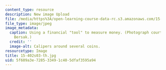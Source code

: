 ```yaml
---
content_type: resource
description: New image Upload
file: /media/https%3A/open-learning-course-data-rc.s3.amazonaws.com/15-402-finance-theory-ii-spring-2003/5f609a3e728533491c405dfaf3595a94_15-402s03-th.jpg
file_type: image/jpeg
image_metadata:
  caption: Using a financial "tool" to measure money. (Photograph courtesy of Daniel
    Bersak.)
  credit: ''
  image-alt: Calipers around several coins.
resourcetype: Image
title: 15-402s03-th.jpg
uid: 5f609a3e-7285-3349-1c40-5dfaf3595a94
---
```

